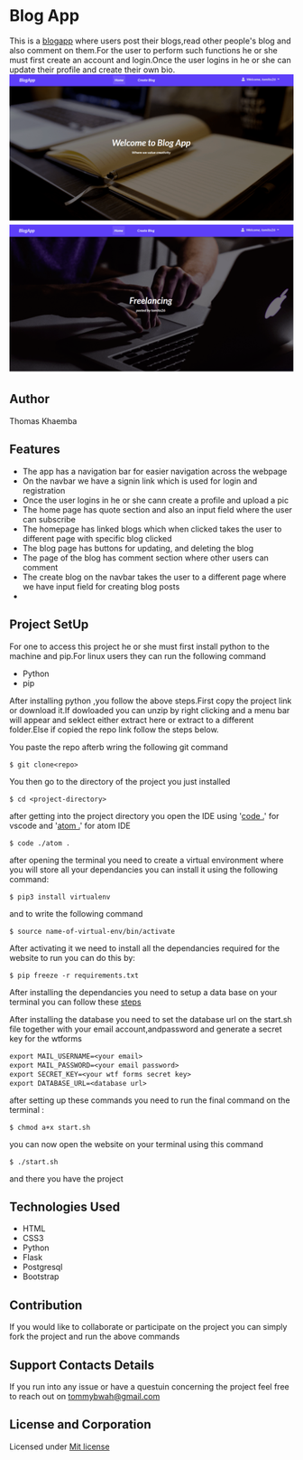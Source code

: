 # Blog App
This is  a [blogapp](https://blogapp97.herokuapp.com/) where users post their blogs,read other people's  blog and also  comment on them.For the user to perform such functions he or she must first  create an account and  login.Once the user logins in he or she can update their profile and create their own bio.
![home page](home.png)
![create blog page](createblog.png)

## Author
Thomas Khaemba
## Features
* The app has a navigation bar for easier  navigation across the webpage
* On the navbar we have a signin link which is used for login and registration
* Once the user logins in he or she cann create a profile and upload a pic
* The home page has quote section and also an input field where the user can subscribe
* The homepage has linked blogs which when clicked takes the user to different page with specific blog clicked
* The blog page has buttons for updating, and deleting the blog
* The  page of the blog has comment section where other users can comment
* The create blog on the navbar takes the user to a different page where  we have input field for creating blog posts
* 
## Project SetUp
For  one to access this project he or she must first install python to the machine and pip.For linux users they can run the following command

* Python
* pip

After installing python ,you follow the above steps.First copy the project link or  download it.If dowloaded you can unzip by right clicking and a menu bar will appear  and seklect either extract here or extract to a different folder.Else if copied the repo link follow the steps below.

You paste the repo afterb wring the following git command
```
$ git clone<repo>
```
You then go to the directory of the project you just installed
```
$ cd <project-directory>
```
after getting into the project directory you open the IDE using '[code .]()' for vscode and '[atom .]()' for atom IDE
```
$ code ./atom .
```
after opening the terminal you need to create a virtual environment where you will store all your dependancies
you can install it using the following command:
```
$ pip3 install virtualenv
```
and to write the following command
````
$ source name-of-virtual-env/bin/activate
````
After activating it we need to install all the dependancies required for the website to run you can do this by:
````
$ pip freeze -r requirements.txt
````
After installing the dependancies you need to setup a data base on your terminal you can follow these [steps](https://www.digitalocean.com/community/tutorials/how-to-install-postgresql-on-ubuntu-20-04-quickstart)

After installing the database you need  to set the database url on the start.sh file together with your email account,andpassword and generate a secret key for the wtforms
```
export MAIL_USERNAME=<your email>
export MAIL_PASSWORD=<your email password>
export SECRET_KEY=<your wtf forms secret key>
export DATABASE_URL=<database url>
```
after setting up these commands you need to run the final command on the terminal :
```
$ chmod a+x start.sh
```
you can now open the website on your terminal using this command
```
$ ./start.sh
```
and there you have the project
## Technologies Used
* HTML
* CSS3
* Python
* Flask
* Postgresql
* Bootstrap
##  Contribution
If you would like to collaborate or participate on the project you can simply fork the project and run the  above commands

## Support Contacts Details
If you run into any issue or have a questuin concerning the project feel free to reach out on tommybwah@gmail.com
## License and Corporation
Licensed under [Mit license](license)
